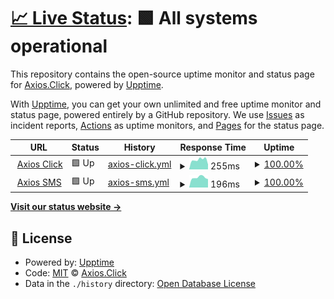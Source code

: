 # [📈 Live Status](https:///status-for-axios-systems): <!--live status--> **🟩 All systems operational**

This repository contains the open-source uptime monitor and status page for [Axios.Click](https://axios.click/), powered by [Upptime](https://github.com/upptime/upptime).

With [Upptime](https://upptime.js.org), you can get your own unlimited and free uptime monitor and status page, powered entirely by a GitHub repository. We use [Issues](https://github.com/AXIOS-click/axios-status-monitor/issues) as incident reports, [Actions](https://github.com/AXIOS-click/axios-status-monitor/actions) as uptime monitors, and [Pages](https:///status-for-axios-systems) for the status page.

<!--start: status pages-->
<!-- This summary is generated by Upptime (https://github.com/upptime/upptime) -->
<!-- Do not edit this manually, your changes will be overwritten -->
<!-- prettier-ignore -->
| URL | Status | History | Response Time | Uptime |
| --- | ------ | ------- | ------------- | ------ |
| <img alt="" src="https://icons.duckduckgo.com/ip3/axios.click.ico" height="13"> [Axios Click](https://axios.click) | 🟩 Up | [axios-click.yml](https://github.com/AXIOS-click/axios-status-systems/commits/HEAD/history/axios-click.yml) | <details><summary><img alt="Response time graph" src="./graphs/axios-click/response-time-week.png" height="20"> 255ms</summary><br><a href="https://AXIOS-click.github.io/axios-status-systems/history/axios-click"><img alt="Response time 247" src="https://img.shields.io/endpoint?url=https%3A%2F%2Fraw.githubusercontent.com%2FAXIOS-click%2Faxios-status-systems%2FHEAD%2Fapi%2Faxios-click%2Fresponse-time.json"></a><br><a href="https://AXIOS-click.github.io/axios-status-systems/history/axios-click"><img alt="24-hour response time 133" src="https://img.shields.io/endpoint?url=https%3A%2F%2Fraw.githubusercontent.com%2FAXIOS-click%2Faxios-status-systems%2FHEAD%2Fapi%2Faxios-click%2Fresponse-time-day.json"></a><br><a href="https://AXIOS-click.github.io/axios-status-systems/history/axios-click"><img alt="7-day response time 255" src="https://img.shields.io/endpoint?url=https%3A%2F%2Fraw.githubusercontent.com%2FAXIOS-click%2Faxios-status-systems%2FHEAD%2Fapi%2Faxios-click%2Fresponse-time-week.json"></a><br><a href="https://AXIOS-click.github.io/axios-status-systems/history/axios-click"><img alt="30-day response time 220" src="https://img.shields.io/endpoint?url=https%3A%2F%2Fraw.githubusercontent.com%2FAXIOS-click%2Faxios-status-systems%2FHEAD%2Fapi%2Faxios-click%2Fresponse-time-month.json"></a><br><a href="https://AXIOS-click.github.io/axios-status-systems/history/axios-click"><img alt="1-year response time 247" src="https://img.shields.io/endpoint?url=https%3A%2F%2Fraw.githubusercontent.com%2FAXIOS-click%2Faxios-status-systems%2FHEAD%2Fapi%2Faxios-click%2Fresponse-time-year.json"></a></details> | <details><summary><a href="https://AXIOS-click.github.io/axios-status-systems/history/axios-click">100.00%</a></summary><a href="https://AXIOS-click.github.io/axios-status-systems/history/axios-click"><img alt="All-time uptime 99.31%" src="https://img.shields.io/endpoint?url=https%3A%2F%2Fraw.githubusercontent.com%2FAXIOS-click%2Faxios-status-systems%2FHEAD%2Fapi%2Faxios-click%2Fuptime.json"></a><br><a href="https://AXIOS-click.github.io/axios-status-systems/history/axios-click"><img alt="24-hour uptime 100.00%" src="https://img.shields.io/endpoint?url=https%3A%2F%2Fraw.githubusercontent.com%2FAXIOS-click%2Faxios-status-systems%2FHEAD%2Fapi%2Faxios-click%2Fuptime-day.json"></a><br><a href="https://AXIOS-click.github.io/axios-status-systems/history/axios-click"><img alt="7-day uptime 100.00%" src="https://img.shields.io/endpoint?url=https%3A%2F%2Fraw.githubusercontent.com%2FAXIOS-click%2Faxios-status-systems%2FHEAD%2Fapi%2Faxios-click%2Fuptime-week.json"></a><br><a href="https://AXIOS-click.github.io/axios-status-systems/history/axios-click"><img alt="30-day uptime 100.00%" src="https://img.shields.io/endpoint?url=https%3A%2F%2Fraw.githubusercontent.com%2FAXIOS-click%2Faxios-status-systems%2FHEAD%2Fapi%2Faxios-click%2Fuptime-month.json"></a><br><a href="https://AXIOS-click.github.io/axios-status-systems/history/axios-click"><img alt="1-year uptime 99.31%" src="https://img.shields.io/endpoint?url=https%3A%2F%2Fraw.githubusercontent.com%2FAXIOS-click%2Faxios-status-systems%2FHEAD%2Fapi%2Faxios-click%2Fuptime-year.json"></a></details>
| <img alt="" src="https://icons.duckduckgo.com/ip3/mensajeagratis.com.ico" height="13"> [Axios SMS](https://mensajeagratis.coM) | 🟩 Up | [axios-sms.yml](https://github.com/AXIOS-click/axios-status-systems/commits/HEAD/history/axios-sms.yml) | <details><summary><img alt="Response time graph" src="./graphs/axios-sms/response-time-week.png" height="20"> 196ms</summary><br><a href="https://AXIOS-click.github.io/axios-status-systems/history/axios-sms"><img alt="Response time 204" src="https://img.shields.io/endpoint?url=https%3A%2F%2Fraw.githubusercontent.com%2FAXIOS-click%2Faxios-status-systems%2FHEAD%2Fapi%2Faxios-sms%2Fresponse-time.json"></a><br><a href="https://AXIOS-click.github.io/axios-status-systems/history/axios-sms"><img alt="24-hour response time 164" src="https://img.shields.io/endpoint?url=https%3A%2F%2Fraw.githubusercontent.com%2FAXIOS-click%2Faxios-status-systems%2FHEAD%2Fapi%2Faxios-sms%2Fresponse-time-day.json"></a><br><a href="https://AXIOS-click.github.io/axios-status-systems/history/axios-sms"><img alt="7-day response time 196" src="https://img.shields.io/endpoint?url=https%3A%2F%2Fraw.githubusercontent.com%2FAXIOS-click%2Faxios-status-systems%2FHEAD%2Fapi%2Faxios-sms%2Fresponse-time-week.json"></a><br><a href="https://AXIOS-click.github.io/axios-status-systems/history/axios-sms"><img alt="30-day response time 183" src="https://img.shields.io/endpoint?url=https%3A%2F%2Fraw.githubusercontent.com%2FAXIOS-click%2Faxios-status-systems%2FHEAD%2Fapi%2Faxios-sms%2Fresponse-time-month.json"></a><br><a href="https://AXIOS-click.github.io/axios-status-systems/history/axios-sms"><img alt="1-year response time 204" src="https://img.shields.io/endpoint?url=https%3A%2F%2Fraw.githubusercontent.com%2FAXIOS-click%2Faxios-status-systems%2FHEAD%2Fapi%2Faxios-sms%2Fresponse-time-year.json"></a></details> | <details><summary><a href="https://AXIOS-click.github.io/axios-status-systems/history/axios-sms">100.00%</a></summary><a href="https://AXIOS-click.github.io/axios-status-systems/history/axios-sms"><img alt="All-time uptime 97.45%" src="https://img.shields.io/endpoint?url=https%3A%2F%2Fraw.githubusercontent.com%2FAXIOS-click%2Faxios-status-systems%2FHEAD%2Fapi%2Faxios-sms%2Fuptime.json"></a><br><a href="https://AXIOS-click.github.io/axios-status-systems/history/axios-sms"><img alt="24-hour uptime 100.00%" src="https://img.shields.io/endpoint?url=https%3A%2F%2Fraw.githubusercontent.com%2FAXIOS-click%2Faxios-status-systems%2FHEAD%2Fapi%2Faxios-sms%2Fuptime-day.json"></a><br><a href="https://AXIOS-click.github.io/axios-status-systems/history/axios-sms"><img alt="7-day uptime 100.00%" src="https://img.shields.io/endpoint?url=https%3A%2F%2Fraw.githubusercontent.com%2FAXIOS-click%2Faxios-status-systems%2FHEAD%2Fapi%2Faxios-sms%2Fuptime-week.json"></a><br><a href="https://AXIOS-click.github.io/axios-status-systems/history/axios-sms"><img alt="30-day uptime 100.00%" src="https://img.shields.io/endpoint?url=https%3A%2F%2Fraw.githubusercontent.com%2FAXIOS-click%2Faxios-status-systems%2FHEAD%2Fapi%2Faxios-sms%2Fuptime-month.json"></a><br><a href="https://AXIOS-click.github.io/axios-status-systems/history/axios-sms"><img alt="1-year uptime 97.45%" src="https://img.shields.io/endpoint?url=https%3A%2F%2Fraw.githubusercontent.com%2FAXIOS-click%2Faxios-status-systems%2FHEAD%2Fapi%2Faxios-sms%2Fuptime-year.json"></a></details>

<!--end: status pages-->

[**Visit our status website →**](https:///status-for-axios-systems)

## 📄 License

- Powered by: [Upptime](https://github.com/upptime/upptime)
- Code: [MIT](./LICENSE) © [Axios.Click](https://axios.click/)
- Data in the `./history` directory: [Open Database License](https://opendatacommons.org/licenses/odbl/1-0/)
